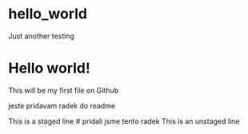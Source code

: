 # hello_world
Just another testing

# Hello world!
This will be my first file on Github

jeste pridavam radek do readme

This is a staged line           # pridali jsme tento radek
This is an unstaged line
